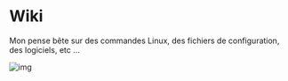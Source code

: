 # Wiki

Mon pense bête sur des commandes Linux, des fichiers de configuration, des logiciels, etc ...

![img](/assets/images/wiki.png)